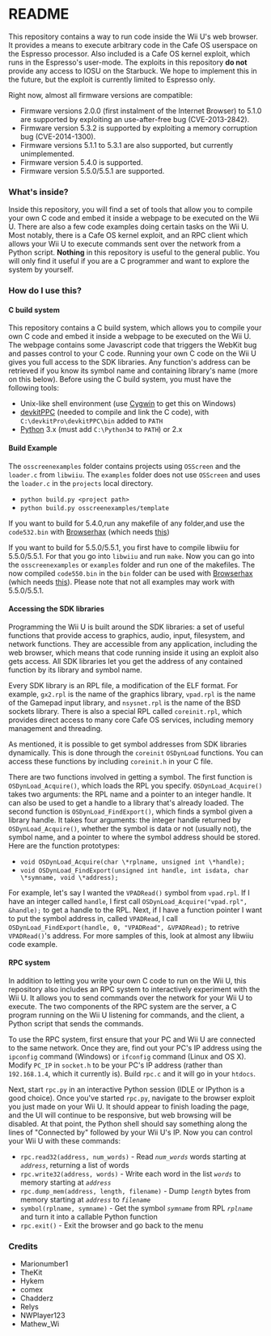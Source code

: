 # README #

This repository contains a way to run code inside the Wii U's web browser. It provides a means to execute arbitrary code in the Cafe OS userspace on the Espresso processor. Also included is a Cafe OS kernel exploit, which runs in the Espresso's user-mode. The exploits in this repository **do not** provide any access to IOSU on the Starbuck. We hope to implement this in the future, but the exploit is currently limited to Espresso only.

Right now, almost all firmware versions are compatible:
* Firmware versions 2.0.0 (first instalment of the Internet Browser) to 5.1.0 are supported by exploiting an use-after-free bug (CVE-2013-2842).
* Firmware version 5.3.2 is supported by exploiting a memory corruption bug (CVE-2014-1300).
* Firmware versions 5.1.1 to 5.3.1 are also supported, but currently unimplemented.
* Firmware version 5.4.0 is supported.
* Firmware version 5.5.0/5.5.1 are supported.

### What's inside? ###

Inside this repository, you will find a set of tools that allow you to compile your own C code and embed it inside a webpage to be executed on the Wii U. There are also a few code examples doing certain tasks on the Wii U. Most notably, there is a Cafe OS kernel exploit, and an RPC client which allows your Wii U to execute commands sent over the network from a Python script. **Nothing** in this repository is useful to the general public. You will only find it useful if you are a C programmer and want to explore the system by yourself.

### How do I use this? ###

#### C build system ####

This repository contains a C build system, which allows you to compile your own C code and embed it inside a webpage to be executed on the Wii U. The webpage contains some Javascript code that triggers the WebKit bug and passes control to your C code. Running your own C code on the Wii U gives you full access to the SDK libraries. Any function's address can be retrieved if you know its symbol name and containing library's name (more on this below). Before using the C build system, you must have the following tools:

* Unix-like shell environment (use [Cygwin](https://cygwin.com/install.html) to get this on Windows)
* [devkitPPC](http://sourceforge.net/projects/devkitpro/) (needed to compile and link the C code), with `C:\devkitPro\devkitPPC\bin` added to `PATH`
* [Python](https://www.python.org/downloads/) 3.x (must add `C:\Python34` to `PATH`) or 2.x

#### Build Example ####
The `osscreenexamples` folder contains projects using `OSScreen` and the `loader.c` from `libwiiu`. The `examples` folder does not use `OSScreen` and uses the `loader.c` in the `projects` local directory.
* `python build.py <project path>`
* `python build.py osscreenexamples/template`

If you want to build for 5.4.0,run any makefile of any folder,and use the `code532.bin` with [Browserhax](https://github.com/yellows8/wiiu_browserhax_fright) (which needs [this](https://github.com/yellows8/wiiuhaxx_common))

If you want to build for 5.5.0/5.5.1, you first have to compile libwiiu for 5.5.0/5.5.1. For that you go into `libwiiu` and run `make`.
Now you can go into the `osscreenexamples` or `examples` folder and run one of the makefiles. The now compiled `code550.bin` in the `bin` folder can be used with [Browserhax](https://github.com/yellows8/wiiu_browserhax_fright) (which needs [this](https://github.com/yellows8/wiiuhaxx_common)). Please note that not all examples may work with 5.5.0/5.5.1.

#### Accessing the SDK libraries ####

Programming the Wii U is built around the SDK libraries: a set of useful functions that provide access to graphics, audio, input, filesystem, and network functions. They are accessible from any application, including the web browser, which means that code running inside it using an exploit also gets access. All SDK libraries let you get the address of any contained function by its library and symbol name.

Every SDK library is an RPL file, a modification of the ELF format. For example, `gx2.rpl` is the name of the graphics library, `vpad.rpl` is the name of the Gamepad input library, and `nsysnet.rpl` is the name of the BSD sockets library. There is also a special RPL called `coreinit.rpl`, which provides direct access to many core Cafe OS services, including memory management and threading.

As mentioned, it is possible to get symbol addresses from SDK libraries dynamically. This is done through the `coreinit` `OSDynLoad` functions. You can access these functions by including `coreinit.h` in your C file.

There are two functions involved in getting a symbol. The first function is `OSDynLoad_Acquire()`, which loads the RPL you specify. `OSDynLoad_Acquire()` takes two arguments: the RPL name and a pointer to an integer handle. It can also be used to get a handle to a library that's already loaded. The second function is `OSDynLoad_FindExport()`, which finds a symbol given a library handle. It takes four arguments: the integer handle returned by `OSDynLoad_Acquire()`, whether the symbol is data or not (usually not), the symbol name, and a pointer to where the symbol address should be stored. Here are the function prototypes:

* `void OSDynLoad_Acquire(char \*rplname, unsigned int \*handle);`
* `void OSDynLoad_FindExport(unsigned int handle, int isdata, char \*symname, void \*address);`

For example, let's say I wanted the `VPADRead()` symbol from `vpad.rpl`. If I have an integer called `handle`, I first call `OSDynLoad_Acquire("vpad.rpl", &handle);` to get a handle to the RPL. Next, if I have a function pointer I want to put the symbol address in, called `VPADRead`, I call `OSDynLoad_FindExport(handle, 0, "VPADRead", &VPADRead);` to retrive `VPADRead()`'s address. For more samples of this, look at almost any libwiiu code example.

#### RPC system ####

In addition to letting you write your own C code to run on the Wii U, this repository also includes an RPC system to interactively experiment with the Wii U. It allows you to send commands over the network for your Wii U to execute. The two components of the RPC system are the server, a C program running on the Wii U listening for commands, and the client, a Python script that sends the commands.

To use the RPC system, first ensure that your PC and Wii U are connected to the same network. Once they are, find out your PC's IP address using the `ipconfig` command (Windows) or `ifconfig` command (Linux and OS X). Modify `PC_IP` in `socket.h` to be your PC's IP address (rather than `192.168.1.4`, which it currently is). Build `rpc.c` and it will go in your `htdocs`.

Next, start `rpc.py` in an interactive Python session (IDLE or IPython is a good choice). Once you've started `rpc.py`, navigate to the browser exploit you just made on your Wii U. It should appear to finish loading the page, and the UI will continue to be responsive, but web browsing will be disabled. At that point, the Python shell should say something along the lines of "Connected by" followed by your Wii U's IP. Now you can control your Wii U with these commands:

* `rpc.read32(address, num_words)` - Read *`num_words`* words starting at *`address`*, returning a list of words
* `rpc.write32(address, words)` - Write each word in the list *`words`* to memory starting at *`address`*
* `rpc.dump_mem(address, length, filename)` - Dump *`length`* bytes from memory starting at *`address`* to *`filename`*
* `symbol(rplname, symname)` - Get the symbol *`symname`* from RPL *`rplname`* and turn it into a callable Python function
* `rpc.exit()` - Exit the browser and go back to the menu

### Credits ###

* Marionumber1
* TheKit
* Hykem
* comex
* Chadderz
* Relys
* NWPlayer123
* Mathew_Wi
